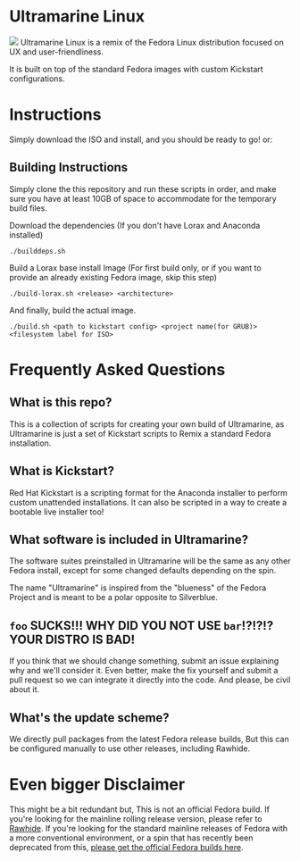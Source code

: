# Ultramarine Linux
![](https://gitlab.com/ultramarine-linux/ultramarine/-/raw/main/assets/screenshots/budgie-1.png)
Ultramarine Linux is a remix of the Fedora Linux distribution focused on UX and user-friendliness.

It is built on top of the standard Fedora images with custom Kickstart configurations.

# Instructions 
Simply download the ISO and install, and you should be ready to go! or:
## Building Instructions
Simply clone the this repository and run these scripts in order, and make sure you have at least 10GB of space to accommodate for the temporary build files.

Download the dependencies (If you don't have Lorax and Anaconda installed)
```
./builddeps.sh
```

Build a Lorax base install Image (For first build only, or if you want to provide an already existing Fedora image, skip this step)
```
./build-lorax.sh <release> <architecture>
```

And finally, build the actual image.
```
./build.sh <path to kickstart config> <project name(for GRUB)> <filesystem label for ISO>
```

# Frequently Asked Questions
## What is this repo?
This is a collection of scripts for creating your own build of Ultramarine, as Ultramarine is just a set of Kickstart scripts to Remix a standard Fedora installation.
## What is Kickstart?
Red Hat Kickstart is a scripting format for the Anaconda installer to perform custom unattended installations. It can also be scripted in a way to create a bootable live installer too!
## What software is included in Ultramarine?
The software suites preinstalled in Ultramarine will be the same as any other Fedora install, except for some changed defaults depending on the spin.

The name "Ultramarine" is inspired from the "blueness" of the Fedora Project and is meant to be a polar opposite to Silverblue.
## `foo` SUCKS!!! WHY DID YOU NOT USE `bar`!?!?!? YOUR DISTRO IS BAD!
If you think that we should change something, submit an issue explaining why and we'll consider it. Even better, make the fix yourself and submit a pull request so we can integrate it directly into the code. And please, be civil about it. 
## What's the update scheme?
We directly pull packages from the latest Fedora release builds,  But this can be configured manually to use other releases, including Rawhide.
# Even bigger Disclaimer
This might be a bit redundant but, This is not an official Fedora build. If you're looking for the mainline rolling release version, please refer to [Rawhide](https://fedoraproject.org/wiki/Releases/Rawhide).
If you're looking for the standard mainline releases of Fedora with a more conventional environment, or a spin that has recently been deprecated from this, [please get the official Fedora builds here](https://getfedora.org/).
